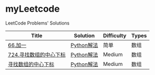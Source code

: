 # myLeetcode
LeetCode Problems' Solutions

| Title                                                        | Solution                                                     | Difficulty | Types            |
| ------------------------------------------------------------ | ------------------------------------------------------------ | ---------- | ---------------- |
| [66.加一](https://leetcode-cn.com/problems/plus-one/)| [Python解法]() | 简单 | 数组 |
| [724.寻找数组的中⼼下标]()| [Python解法]() | Medium  | 数组 |
| [寻找数组的中⼼下标]()| [Python解法]() | Medium  | 数组 |
